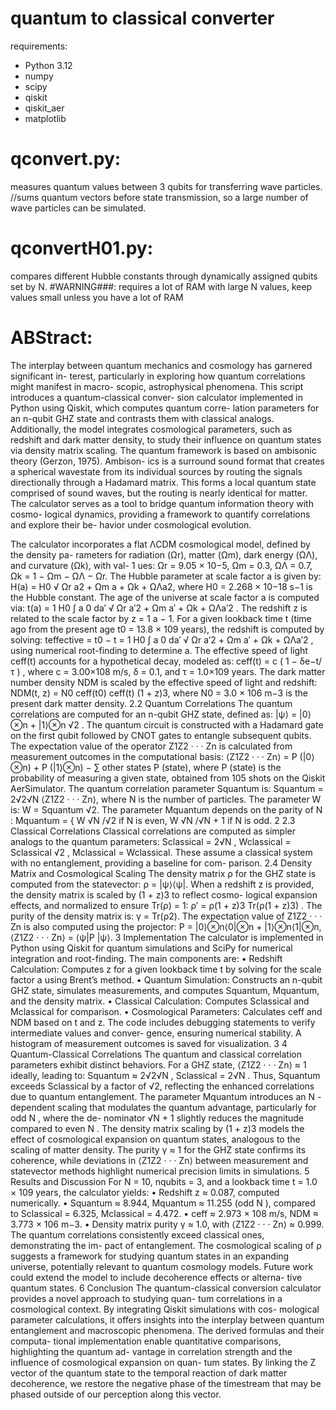 # quantum to classical converter
requirements:
- Python 3.12
- numpy
- scipy
- qiskit
- qiskit_aer
- matplotlib

# qconvert.py:
measures quantum values between 3 qubits for transferring wave particles.
//sums quantum vectors before state transmission, so a large number of wave particles can be simulated.
# qconvertH01.py:
compares different Hubble constants through dynamically assigned qubits set by N.  #WARNING###: requires a lot of RAM with large N values, keep values small unless you have a lot of RAM

# ABStract:
The interplay between quantum mechanics and cosmology has garnered significant in-
terest, particularly in exploring how quantum correlations might manifest in macro-
scopic, astrophysical phenomena. This script introduces a quantum-classical conver-
sion calculator implemented in Python using Qiskit, which computes quantum corre-
lation parameters for an n-qubit GHZ state and contrasts them with classical analogs.
Additionally, the model integrates cosmological parameters, such as redshift and dark
matter density, to study their influence on quantum states via density matrix scaling.
The quantum framework is based on ambisonic theory (Gerzon, 1975). Ambison-
ics is a surround sound format that creates a spherical wavestate from its individual
sources by routing the signals directionally through a Hadamard matrix. This forms a
local quantum state comprised of sound waves, but the routing is nearly identical for
matter.
The calculator serves as a tool to bridge quantum information theory with cosmo-
logical dynamics, providing a framework to quantify correlations and explore their be-
havior under cosmological evolution.

The calculator incorporates a flat ΛCDM cosmological model, defined by the density pa-
rameters for radiation (Ωr), matter (Ωm), dark energy (ΩΛ), and curvature (Ωk), with val-
1
ues:
Ωr = 9.05 × 10−5, Ωm = 0.3, ΩΛ = 0.7, Ωk = 1 − Ωm − ΩΛ − Ωr.
The Hubble parameter at scale factor a is given by:
H(a) = H0
√ Ωr
a2 + Ωm
a + Ωk + ΩΛa2,
where H0 = 2.268 × 10−18 s−1 is the Hubble constant. The age of the universe at scale
factor a is computed via:
t(a) = 1
H0
∫ a
0
da′
√ Ωr
a′2 + Ωm
a′ + Ωk + ΩΛa′2
.
The redshift z is related to the scale factor by z = 1
a − 1. For a given lookback time t (time
ago from the present age t0 = 13.8 × 109 years), the redshift is computed by solving:
teffective = t0 − t = 1
H0
∫ a
0
da′
√ Ωr
a′2 + Ωm
a′ + Ωk + ΩΛa′2
,
using numerical root-finding to determine a.
The effective speed of light ceff(t) accounts for a hypothetical decay, modeled as:
ceff(t) = c
(
1 − δe−t/τ )
,
where c = 3.00×108 m/s, δ = 0.1, and τ = 1.0×109 years. The dark matter number density
NDM is scaled by the effective speed of light and redshift:
NDM(t, z) = N0
ceff(t0)
ceff(t) (1 + z)3,
where N0 = 3.0 × 106 m−3 is the present dark matter density.
2.2 Quantum Correlations
The quantum correlations are computed for an n-qubit GHZ state, defined as:
|ψ⟩ = |0⟩⊗n + |1⟩⊗n
√2 .
The quantum circuit is constructed with a Hadamard gate on the first qubit followed
by CNOT gates to entangle subsequent qubits. The expectation value of the operator
Z1Z2 · · · Zn is calculated from measurement outcomes in the computational basis:
⟨Z1Z2 · · · Zn⟩ = P (|0⟩⊗n) + P (|1⟩⊗n) − ∑
other states
P (state),
where P (state) is the probability of measuring a given state, obtained from 105 shots on
the Qiskit AerSimulator. The quantum correlation parameter Squantum is:
Squantum = 2√2√N ⟨Z1Z2 · · · Zn⟩,
where N is the number of particles. The parameter W is:
W = Squantum
√2.
The parameter Mquantum depends on the parity of N :
Mquantum =
{
W √N /√2 if N is even,
W √N /√N + 1 if N is odd.
2
2.3 Classical Correlations
Classical correlations are computed as simpler analogs to the quantum parameters:
Sclassical = 2√N , Wclassical = Sclassical
√2 , Mclassical = Wclassical.
These assume a classical system with no entanglement, providing a baseline for com-
parison.
2.4 Density Matrix and Cosmological Scaling
The density matrix ρ for the GHZ state is computed from the statevector:
ρ = |ψ⟩⟨ψ|.
When a redshift z is provided, the density matrix is scaled by (1 + z)3 to reflect cosmo-
logical expansion effects, and normalized to ensure Tr(ρ) = 1:
ρ′ = ρ(1 + z)3
Tr(ρ(1 + z)3) .
The purity of the density matrix is:
γ = Tr(ρ2).
The expectation value of Z1Z2 · · · Zn is also computed using the projector:
P = |0⟩⊗n⟨0|⊗n + |1⟩⊗n⟨1|⊗n,
⟨Z1Z2 · · · Zn⟩ = ⟨ψ|P |ψ⟩.
3 Implementation
The calculator is implemented in Python using Qiskit for quantum simulations and SciPy
for numerical integration and root-finding. The main components are:
• Redshift Calculation: Computes z for a given lookback time t by solving for the
scale factor a using Brent’s method.
• Quantum Simulation: Constructs an n-qubit GHZ state, simulates measurements,
and computes Squantum, Mquantum, and the density matrix.
• Classical Calculation: Computes Sclassical and Mclassical for comparison.
• Cosmological Parameters: Calculates ceff and NDM based on t and z.
The code includes debugging statements to verify intermediate values and conver-
gence, ensuring numerical stability. A histogram of measurement outcomes is saved for
visualization.
3
4 Quantum-Classical Correlations
The quantum and classical correlation parameters exhibit distinct behaviors. For a GHZ
state, ⟨Z1Z2 · · · Zn⟩ ≈ 1 ideally, leading to:
Squantum ≈ 2√2√N , Sclassical = 2√N .
Thus, Squantum exceeds Sclassical by a factor of √2, reflecting the enhanced correlations
due to quantum entanglement. The parameter Mquantum introduces an N -dependent
scaling that modulates the quantum advantage, particularly for odd N , where the de-
nominator √N + 1 slightly reduces the magnitude compared to even N .
The density matrix scaling by (1 + z)3 models the effect of cosmological expansion on
quantum states, analogous to the scaling of matter density. The purity γ ≈ 1 for the GHZ
state confirms its coherence, while deviations in ⟨Z1Z2 · · · Zn⟩ between measurement and
statevector methods highlight numerical precision limits in simulations.
5 Results and Discussion
For N = 10, nqubits = 3, and a lookback time t = 1.0 × 109 years, the calculator yields:
• Redshift z ≈ 0.087, computed numerically.
• Squantum ≈ 8.944, Mquantum ≈ 11.255 (odd N ), compared to Sclassical = 6.325, Mclassical =
4.472.
• ceff ≈ 2.973 × 108 m/s, NDM ≈ 3.773 × 106 m−3.
• Density matrix purity γ ≈ 1.0, with ⟨Z1Z2 · · · Zn⟩ ≈ 0.999.
The quantum correlations consistently exceed classical ones, demonstrating the im-
pact of entanglement. The cosmological scaling of ρ suggests a framework for studying
quantum states in an expanding universe, potentially relevant to quantum cosmology
models. Future work could extend the model to include decoherence effects or alterna-
tive quantum states.
6 Conclusion
The quantum-classical conversion calculator provides a novel approach to studying quan-
tum correlations in a cosmological context. By integrating Qiskit simulations with cos-
mological parameter calculations, it offers insights into the interplay between quantum
entanglement and macroscopic phenomena. The derived formulas and their computa-
tional implementation enable quantitative comparisons, highlighting the quantum ad-
vantage in correlation strength and the influence of cosmological expansion on quan-
tum states. By linking the Z vector of the quantum state to the temporal reaction of
dark matter decoherence, we restore the negative phase of the timestream that may be
phased outside of our perception along this vector.
